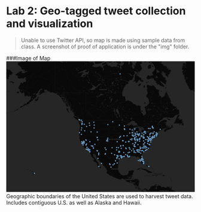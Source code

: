 # Lab 2: Geo-tagged tweet collection and visualization
>Unable to use Twitter API, so map is made using sample data from class. A screenshot of proof of application is under the "img" folder.

###Image of Map
![](/img/twtmap.png)
Geographic boundaries of the United States are used to harvest tweet data. Includes contiguous U.S. as well as Alaska and Hawaii.
